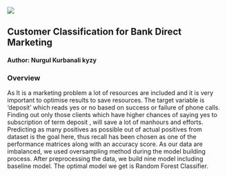 ![](https://github.com/kamalova/Customer-Classification-for-Bank-Direct-Marketing/blob/main/images/banner.jpg)
## Customer Classification for Bank Direct Marketing
#### Author: Nurgul Kurbanali kyzy
###  Overview
As It is a marketing problem a lot of resources are included and it is very important to optimise results to save resources. The target variable is ‘deposit’ which reads yes or no based on success or failure of phone calls. Finding out only those clients which have higher chances of saying yes to subscription of term deposit , will save a lot of manhours and efforts. Predicting as many positives as possible out of actual positives from dataset is the goal here, thus recall has been chosen as one of the performance matrices along with an accuracy score. As our data are imbalanced, we used oversampling method during the model building process. After preprocessing the data, we build nine model including baseline model. The optimal model we get is Random Forest Classifier.
